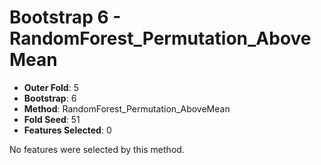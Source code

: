 # Bootstrap 6 - RandomForest_Permutation_AboveMean

- **Outer Fold**: 5
- **Bootstrap**: 6
- **Method**: RandomForest_Permutation_AboveMean
- **Fold Seed**: 51
- **Features Selected**: 0

No features were selected by this method.
